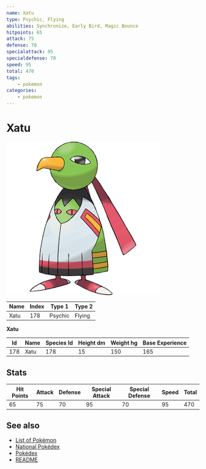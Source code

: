 ```yaml
---
name: Xatu
type: Psychic, Flying
abilities: Synchronize, Early Bird, Magic Bounce
hitpoints: 65
attack: 75
defense: 70
specialattack: 95
specialdefense: 70
speed: 95
total: 470
tags:
    - pokemon
categories:
    - pokemon
---
```


# Xatu


![Xatu](images/178.png)

| **Name** | **Index** | **Type 1** | **Type 2** |
|----|----|----|----|
| Xatu | 178 | Psychic | Flying  |

**Xatu** 




| **Id** | **Name** | **Species Id** | **Height dm** | **Weight hg** | **Base Experience** |
|--------|----------|----------------|------------|------------|---------------------|
| 178 | Xatu | 178 | 15 | 150 | 165 |



## Stats

| **Hit Points** | **Attack** | **Defense** | **Special Attack** | **Special Defense** | **Speed** | **Total** |
|----------------|------------|-------------|--------------------|---------------------|-----------|-----------|
| 65 | 75 | 70 | 95 | 70 | 95 | 470 |

## See also

- [List of Pokémon](../pokemon.md)
- [National Pokédex](../national_pokedex.md)
- [Pokédex](../pokedex.md)
- [README](../README.md)
